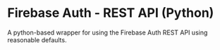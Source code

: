 # Firebase Auth - REST API (Python)

A python-based wrapper for using the Firebase Auth REST API using reasonable
defaults.
